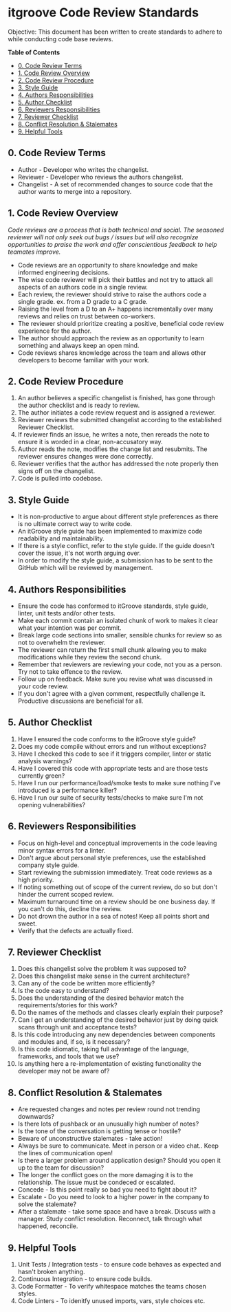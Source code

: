# itgroove Code Review Standards

Objective: This document has been written to create standards to adhere to while conducting code base reviews. 

<!-- START doctoc generated TOC please keep comment here to allow auto update -->
<!-- DON'T EDIT THIS SECTION, INSTEAD RE-RUN doctoc TO UPDATE -->
**Table of Contents**  

- [0. Code Review Terms](#0-code-review-terms)
- [1. Code Review Overview](#1-code-review-overview)
- [2. Code Review Procedure](#2-code-review-procedure)
- [3. Style Guide](#3-style-guide)
- [4. Authors Responsibilities](#4-authors-responsibilities)
- [5. Author Checklist](#5-author-checklist)
- [6. Reviewers Responsibilities](#6-reviewers-responsibilities)
- [7. Reviewer Checklist](#7-reviewer-checklist)
- [8. Conflict Resolution & Stalemates](#8-conflict-resolution--stalemates)
- [9. Helpful Tools](#9-helpful-tools)

<!-- END doctoc generated TOC please keep comment here to allow auto update -->


<!-- Table of contents -->

## 0. Code Review Terms  

* Author - Developer who writes the changelist.
* Reviewer - Developer who reviews the authors changelist.
* Changelist - A set of recommended changes to source code that the author wants to merge into a repository.

## 1. Code Review Overview

*Code reviews are a process that is both technical and social. The seasoned reviewer will not only seek out bugs / issues but will also recognize opportunities to praise the work and offer conscientious feedback to help teamates improve.*

* Code reviews are an opportunity to share knowledge and make informed engineering decisions.
* The wise code reviewer will pick their battles and not try to attack all aspects of an authors code in a single review. 
* Each review, the reviewer should strive to raise the authors code a single grade. ex. from a D grade to a C grade. 
* Raising the level from a D to an A+ happens incrementally over many reviews and relies on trust between co-workers.  
* The reviewer should prioritize creating a positive, beneficial code review experience for the author.
* The author should approach the review as an opportunity to learn something and always keep an open mind.  
* Code reviews shares knowledge across the team and allows other developers to become familiar with your work. 

## 2. Code Review Procedure

1. An author believes a specific changelist is finished, has gone through the author checklist and is ready to review. 
2. The author initiates a code review request and is assigned a reviewer. 
3. Reviewer reviews the submitted changelist according to the established Reviewer Checklist.
4. If reviewer finds an issue, he writes a note, then rereads the note to ensure it is worded in a clear, non-accusatory way.  
5. Author reads the note, modifies the change list and resubmits. The reviewer ensures changes were done correctly.
6. Reviewer verifies that the author has addressed the note properly then signs off on the changelist.  
7. Code is pulled into codebase.

## 3. Style Guide

* It is non-productive to argue about different style preferences as there is no ultimate correct way to write code. 
* An itGroove style guide has been implemented to maximize code readability and maintainability.
* If there is a style conflict, refer to the style guide. If the guide doesn't cover the issue, it's not worth arguing over. 
* In order to modify the style guide, a submission has to be sent to the GitHub which will be reviewed by management. 

## 4. Authors Responsibilities

* Ensure the code has conformed to itGroove standards, style guide, linter, unit tests and/or other tests.
* Make each commit contain an isolated chunk of work to makes it clear what your intention was per commit.  
* Break large code sections into smaller, sensible chunks for review so as not to overwhelm the reviewer.  
* The reviewer can return the first small chunk allowing you to make modifications while they review the second chunk. 
* Remember that reviewers are reviewing your code, not you as a person. Try not to take offence to the review. 
* Follow up on feedback. Make sure you revise what was discussed in your code review.
* If you don't agree with a given comment, respectfully challenge it. Productive discussions are beneficial for all.  

## 5. Author Checklist

1. Have I ensured the code conforms to the itGroove style guide? 
2. Does my code compile without errors and run without exceptions?
3. Have I checked this code to see if it triggers compiler, linter or static analysis warnings?
4. Have I covered this code with appropriate tests and are those tests currently green?
5. Have I run our performance/load/smoke tests to make sure nothing I've introduced is a performance killer?
6. Have I run our suite of security tests/checks to make sure I'm not opening vulnerabilities?

## 6. Reviewers Responsibilities

* Focus on high-level and conceptual improvements in the code leaving minor syntax errors for a linter. 
* Don't argue about personal style preferences, use the established company style guide.
* Start reviewing the submission immediately. Treat code reviews as a high priority.
* If noting something out of scope of the current review, do so but don't hinder the current scoped review. 
* Maximum turnaround time on a review should be one business day. If you can't do this, decline the review. 
* Do not drown the author in a sea of notes! Keep all points short and sweet. 
* Verify that the defects are actually fixed. 

## 7. Reviewer Checklist

1. Does this changelist solve the problem it was supposed to? 
2. Does this changelist make sense in the current architecture?
3. Can any of the code be written more efficiently?
4. Is the code easy to understand?
6. Does the understanding of the desired behavior match the requirements/stories for this work?
7. Do the names of the methods and classes clearly explain their purpose?
8. Can I get an understanding of the desired behavior just by doing quick scans through unit and acceptance tests?
9. Is this code introducing any new dependencies between components and modules and, if so, is it necessary?
10. Is this code idiomatic, taking full advantage of the language, frameworks, and tools that we use?
11. Is anything here a re-implementation of existing functionality the developer may not be aware of?

## 8. Conflict Resolution & Stalemates

* Are requested changes and notes per review round not trending downwards? 
* Is there lots of pushback or an unusually high number of notes?
* Is the tone of the conversation is getting tense or hostile?
* Beware of unconstructive stalemates - take action!  
* Always be sure to communicate. Meet in person or a video chat.. Keep the lines of communication open!
* Is there a larger problem around application design? Should you open it up to the team for discussion? 
* The longer the conflict goes on the more damaging it is to the relationship. The issue must be condeced or escalated.
* Concede - Is this point really so bad you need to fight about it? 
* Escalate - Do you need to look to a higher power in the company to solve the stalemate? 
* After a stalemate - take some space and have a break. Discuss with a manager. Study conflict resolution. Reconnect, talk through what happened, reconcile.  

## 9. Helpful Tools

1. Unit Tests / Integration tests - to ensure code behaves as expected and hasn't broken anything.
2. Continuous Integration - to ensure code builds.
3. Code Formatter - To verify whitespace matches the teams chosen styles.
4. Code Linters - To idenitfy unused imports, vars, style choices etc.  